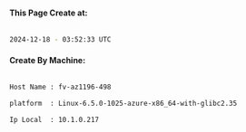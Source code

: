 
   
#### This Page Create at:

```bash

2024-12-18 - 03:52:33 UTC

```

#### Create By Machine:

```bash

Host Name : fv-az1196-498

platform  : Linux-6.5.0-1025-azure-x86_64-with-glibc2.35

Ip Local  : 10.1.0.217

```

